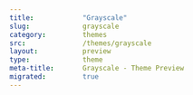 ```yaml
---
title:            "Grayscale"
slug:             grayscale
category:         themes
src:              /themes/grayscale
layout:           preview
type:             theme
meta-title:       Grayscale - Theme Preview
migrated:         true
---
```

